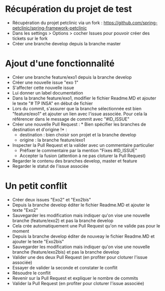 # Récupération du projet de test
- Récupération du projet petclinic via un fork : https://github.com/spring-petclinic/spring-framework-petclinic
- Dans les settings > Options > cocher Issues pour pouvoir créer des tickets sur le fork
- Créer une branche develop depuis la branche master


# Ajout d'une fonctionnalité
- Créer une branche feature/exo1 depuis la branche develop
- Créer une nouvelle issue "exo 1"
- S'affecter cette nouvelle issue
- Lui donner un label documentation
- Dans la branche feature/exo1, modifier le fichier Readme.MD et ajouter le texte "# TP INSA" en début de fichier
- Lors du commit, s'assurer que la branche sélectionnée est bien "feature/exo1" et ajouter un lien avec l'issue associée. Pour cela la référencer dans le message de commit avec "#ID_ISSUE"
- Créer une nouvelle Pull Request : * Bien spécifier les branches de destination et d'origine !* : 
  - destination : bien choisir son projet et la branche develop
  - origine : la branche feature/exo1
- Inspecter la Pull Request et la valider avec un commentaire particulier
  - Préfixer le commentaire par la mention "Fixes #ID_ISSUE"
  - Accepter la fusion (attention à ne pas cloturer la Pull Request)
- Regarder le contenu des branches develop, master et feature
- Regarder le statut de l'issue associée

# Un petit conflit
- Créer deux issues "Exo2" et "Exo2bis"
- Depuis la branche develop éditer le fichier Readme.MD et ajouter le texte "Exo2"
- Sauvegarder les modification mais indiquer qu'on vise une nouvelle branche (feature/exo2) et pas la branche develop
- Cela crée automatiquement une Pull Request qu'on ne valide pas pour le moment
- Depuis la branche develop éditer de nouveay le fichier Readme.MD et ajouter le texte "Exo2bis"
- Sauvegarder les modification mais indiquer qu'on vise une nouvelle branche (feature/exo2bis) et pas la branche develop
- Valider une des deux Pull Request (en profiter pour cloturer l'issue associée)
- Essayer de valider la seconde et constater le conflit
- Résoudre le conflit
- Revenir sur la Pull Request et expliquer le nombre de commits
- Valider la Pull Request (en profiter pour cloturer l'issue associée)
